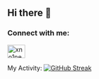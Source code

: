 ## Hi there 👋

<!--
**AbolDev/AbolDev** is a ✨ _special_ ✨ repository because its `README.md` (this file) appears on your GitHub profile.

Here are some ideas to get you started:

- 🔭 I’m currently working on ...
- 🌱 I’m currently learning ...
- 👯 I’m looking to collaborate on ...
- 🤔 I’m looking for help with ...
- 💬 Ask me about ...
- 📫 How to reach me: ...
- 😄 Pronouns: ...
- ⚡ Fun fact: ...
-->

<h3 align="left">Connect with me:</h3>
<p align="left">
<a href="https://t.me/AAA" target="blank"><img align="center" src="https://upload.wikimedia.org/wikipedia/commons/8/83/Telegram_2019_Logo.svg" alt="xno1ne" height="30" width="40" /></a>
</p>


My Activity:
[![GitHub Streak](https://streak-stats.demolab.com?user=AbolDev&theme=monokai)](https://git.io/streak-stats)

